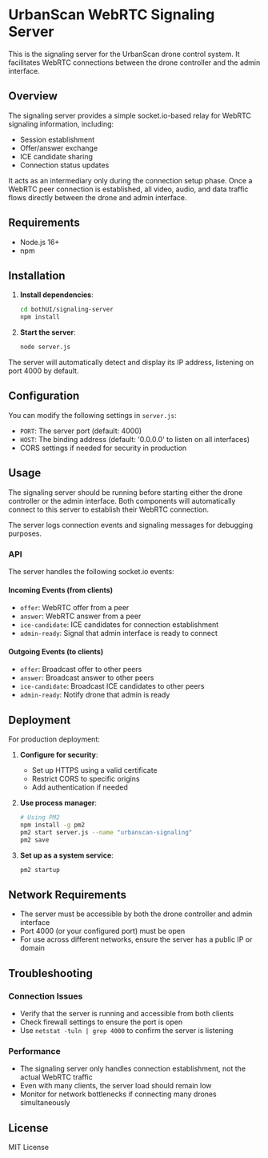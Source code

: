 # UrbanScan WebRTC Signaling Server

This is the signaling server for the UrbanScan drone control system. It facilitates WebRTC connections between the drone controller and the admin interface.

## Overview

The signaling server provides a simple socket.io-based relay for WebRTC signaling information, including:
- Session establishment
- Offer/answer exchange
- ICE candidate sharing
- Connection status updates

It acts as an intermediary only during the connection setup phase. Once a WebRTC peer connection is established, all video, audio, and data traffic flows directly between the drone and admin interface.

## Requirements

- Node.js 16+
- npm

## Installation

1. **Install dependencies**:
   ```bash
   cd bothUI/signaling-server
   npm install
   ```

2. **Start the server**:
   ```bash
   node server.js
   ```

The server will automatically detect and display its IP address, listening on port 4000 by default.

## Configuration

You can modify the following settings in `server.js`:
- `PORT`: The server port (default: 4000)
- `HOST`: The binding address (default: '0.0.0.0' to listen on all interfaces)
- CORS settings if needed for security in production

## Usage

The signaling server should be running before starting either the drone controller or the admin interface. Both components will automatically connect to this server to establish their WebRTC connection.

The server logs connection events and signaling messages for debugging purposes.

### API

The server handles the following socket.io events:

#### Incoming Events (from clients)
- `offer`: WebRTC offer from a peer
- `answer`: WebRTC answer from a peer
- `ice-candidate`: ICE candidates for connection establishment
- `admin-ready`: Signal that admin interface is ready to connect

#### Outgoing Events (to clients)
- `offer`: Broadcast offer to other peers
- `answer`: Broadcast answer to other peers
- `ice-candidate`: Broadcast ICE candidates to other peers
- `admin-ready`: Notify drone that admin is ready

## Deployment

For production deployment:

1. **Configure for security**:
   - Set up HTTPS using a valid certificate
   - Restrict CORS to specific origins
   - Add authentication if needed

2. **Use process manager**:
   ```bash
   # Using PM2
   npm install -g pm2
   pm2 start server.js --name "urbanscan-signaling"
   pm2 save
   ```

3. **Set up as a system service**:
   ```bash
   pm2 startup
   ```

## Network Requirements

- The server must be accessible by both the drone controller and admin interface
- Port 4000 (or your configured port) must be open
- For use across different networks, ensure the server has a public IP or domain

## Troubleshooting

### Connection Issues
- Verify that the server is running and accessible from both clients
- Check firewall settings to ensure the port is open
- Use `netstat -tuln | grep 4000` to confirm the server is listening

### Performance
- The signaling server only handles connection establishment, not the actual WebRTC traffic
- Even with many clients, the server load should remain low
- Monitor for network bottlenecks if connecting many drones simultaneously

## License

MIT License